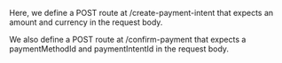 Here, we define a POST route at /create-payment-intent that expects an amount and currency in the request body. 

We also define a POST route at /confirm-payment that expects a paymentMethodId and paymentIntentId in the request body.
